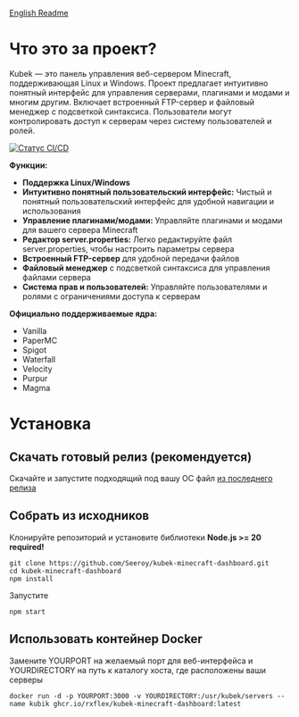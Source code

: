 [English Readme](README.md)

# Что это за проект?
Kubek — это панель управления веб-сервером Minecraft, поддерживающая Linux и Windows. Проект предлагает интуитивно понятный интерфейс для управления серверами, плагинами и модами и многим другим. Включает встроенный FTP-сервер и файловый менеджер с подсветкой синтаксиса. Пользователи могут контролировать доступ к серверам через систему пользователей и ролей.

[![Статус CI/CD](https://github.com/Seeroy/kubek-minecraft-dashboard/actions/workflows/build.yml/badge.svg)](https://github.com/Seeroy/kubek-minecraft-dashboard/actions/workflows/build.yml)

**Функции:**
- **Поддержка Linux/Windows**
- **Интуитивно понятный пользовательский интерфейс:** Чистый и понятный пользовательский интерфейс для удобной навигации и использования
- **Управление плагинами/модами:** Управляйте плагинами и модами для вашего сервера Minecraft
- **Редактор server.properties:** Легко редактируйте файл server.properties, чтобы настроить параметры сервера
- **Встроенный FTP-сервер** для удобной передачи файлов
- **Файловый менеджер** с подсветкой синтаксиса для управления файлами сервера
- **Система прав и пользователей:** Управляйте пользователями и ролями с ограничениями доступа к серверам

**Официально поддерживаемые ядра:**
- Vanilla
- PaperMC
- Spigot
- Waterfall
- Velocity
- Purpur
- Magma

# Установка

## Скачать готовый релиз (рекомендуется)

Скачайте и запустите подходящий под вашу ОС файл [из последнего релиза](https://github.com/Seeroy/kubek-minecraft-dashboard/releases/latest)

## Собрать из исходников

Клонируйте репозиторий и установите библиотеки
**Node.js >= 20 required!**
```
git clone https://github.com/Seeroy/kubek-minecraft-dashboard.git
cd kubek-minecraft-dashboard
npm install
```

Запустите
```
npm start
```

## Использовать контейнер Docker

Замените YOURPORT на желаемый порт для веб-интерфейса и YOURDIRECTORY на путь к каталогу хоста, где расположены ваши серверы

```
docker run -d -p YOURPORT:3000 -v YOURDIRECTORY:/usr/kubek/servers --name kubik ghcr.io/rxflex/kubek-minecraft-dashboard:latest
```